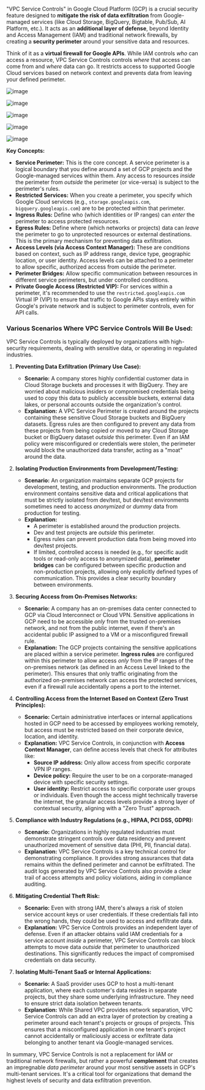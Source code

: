 "VPC Service Controls" in Google Cloud Platform (GCP) is a crucial security feature designed to **mitigate the risk of data exfiltration** from Google-managed services (like Cloud Storage, BigQuery, Bigtable, Pub/Sub, AI Platform, etc.). It acts as an **additional layer of defense**, beyond Identity and Access Management (IAM) and traditional network firewalls, by creating a **security perimeter** around your sensitive data and resources.

Think of it as a **virtual firewall for Google APIs**. While IAM controls *who* can access a resource, VPC Service Controls controls *where* that access can come from and *where* data can go. It restricts access to supported Google Cloud services based on network context and prevents data from leaving your defined perimeter.


![image](https://github.com/user-attachments/assets/11248aa7-7c41-4422-a6c7-8a7bfa548546)

![image](https://github.com/user-attachments/assets/12b9d098-389d-457e-b871-3aea26611ff0)

![image](https://github.com/user-attachments/assets/23fbaa14-3f18-42d7-ba6e-1ca96173b7f5)


![image](https://github.com/user-attachments/assets/a7c5a2fc-1470-4f22-b246-79e7d0961e19)

![image](https://github.com/user-attachments/assets/9478e60f-fe7a-42b0-ad85-97e6ceb5527e)



**Key Concepts:**

* **Service Perimeter:** This is the core concept. A service perimeter is a logical boundary that you define around a set of GCP projects and the Google-managed services within them. Any access to resources *inside* the perimeter from *outside* the perimeter (or vice-versa) is subject to the perimeter's rules.
* **Restricted Services:** When you create a perimeter, you specify which Google Cloud services (e.g., `storage.googleapis.com`, `bigquery.googleapis.com`) are to be protected within that perimeter.
* **Ingress Rules:** Define who (which identities or IP ranges) can *enter* the perimeter to access protected resources.
* **Egress Rules:** Define where (which networks or projects) data can *leave* the perimeter to go to unprotected resources or external destinations. This is the primary mechanism for preventing data exfiltration.
* **Access Levels (via Access Context Manager):** These are conditions based on context, such as IP address range, device type, geographic location, or user identity. Access levels can be attached to a perimeter to allow specific, authorized access from outside the perimeter.
* **Perimeter Bridges:** Allow specific communication between resources in different service perimeters, but under controlled conditions.
* **Private Google Access (Restricted VIP):** For services within a perimeter, it's recommended to use the `restricted.googleapis.com` Virtual IP (VIP) to ensure that traffic to Google APIs stays entirely within Google's private network and is subject to perimeter controls, even for API calls.

### Various Scenarios Where VPC Service Controls Will Be Used:

VPC Service Controls is typically deployed by organizations with high-security requirements, dealing with sensitive data, or operating in regulated industries.

1.  **Preventing Data Exfiltration (Primary Use Case):**
    * **Scenario:** A company stores highly confidential customer data in Cloud Storage buckets and processes it with BigQuery. They are worried about malicious insiders or compromised credentials being used to copy this data to publicly accessible buckets, external data lakes, or personal accounts outside the organization's control.
    * **Explanation:** A VPC Service Perimeter is created around the projects containing these sensitive Cloud Storage buckets and BigQuery datasets. Egress rules are then configured to prevent any data from these projects from being copied or moved to any Cloud Storage bucket or BigQuery dataset *outside* this perimeter. Even if an IAM policy were misconfigured or credentials were stolen, the perimeter would block the unauthorized data transfer, acting as a "moat" around the data.

2.  **Isolating Production Environments from Development/Testing:**
    * **Scenario:** An organization maintains separate GCP projects for development, testing, and production environments. The production environment contains sensitive data and critical applications that must be strictly isolated from dev/test, but dev/test environments sometimes need to access *anonymized* or *dummy* data from production for testing.
    * **Explanation:**
        * A perimeter is established around the production projects.
        * Dev and test projects are *outside* this perimeter.
        * Egress rules can prevent production data from being moved into dev/test projects.
        * If limited, controlled access is needed (e.g., for specific audit tools or read-only access to anonymized data), **perimeter bridges** can be configured between specific production and non-production projects, allowing only explicitly defined types of communication. This provides a clear security boundary between environments.

3.  **Securing Access from On-Premises Networks:**
    * **Scenario:** A company has an on-premises data center connected to GCP via Cloud Interconnect or Cloud VPN. Sensitive applications in GCP need to be accessible *only* from the trusted on-premises network, and not from the public internet, even if there's an accidental public IP assigned to a VM or a misconfigured firewall rule.
    * **Explanation:** The GCP projects containing the sensitive applications are placed within a service perimeter. **Ingress rules** are configured within this perimeter to allow access *only* from the IP ranges of the on-premises network (as defined in an Access Level linked to the perimeter). This ensures that only traffic originating from the authorized on-premises network can access the protected services, even if a firewall rule accidentally opens a port to the internet.

4.  **Controlling Access from the Internet Based on Context (Zero Trust Principles):**
    * **Scenario:** Certain administrative interfaces or internal applications hosted in GCP need to be accessed by employees working remotely, but access must be restricted based on their corporate device, location, and identity.
    * **Explanation:** VPC Service Controls, in conjunction with **Access Context Manager**, can define access levels that check for attributes like:
        * **Source IP address:** Only allow access from specific corporate VPN IP ranges.
        * **Device policy:** Require the user to be on a corporate-managed device with specific security settings.
        * **User identity:** Restrict access to specific corporate user groups or individuals.
        Even though the access might technically traverse the internet, the granular access levels provide a strong layer of contextual security, aligning with a "Zero Trust" approach.

5.  **Compliance with Industry Regulations (e.g., HIPAA, PCI DSS, GDPR):**
    * **Scenario:** Organizations in highly regulated industries must demonstrate stringent controls over data residency and prevent unauthorized movement of sensitive data (PHI, PII, financial data).
    * **Explanation:** VPC Service Controls is a key technical control for demonstrating compliance. It provides strong assurances that data remains within the defined perimeter and cannot be exfiltrated. The audit logs generated by VPC Service Controls also provide a clear trail of access attempts and policy violations, aiding in compliance auditing.

6.  **Mitigating Credential Theft Risk:**
    * **Scenario:** Even with strong IAM, there's always a risk of stolen service account keys or user credentials. If these credentials fall into the wrong hands, they could be used to access and exfiltrate data.
    * **Explanation:** VPC Service Controls provides an independent layer of defense. Even if an attacker obtains valid IAM credentials for a service account *inside* a perimeter, VPC Service Controls can block attempts to move data *outside* that perimeter to unauthorized destinations. This significantly reduces the impact of compromised credentials on data security.

7.  **Isolating Multi-Tenant SaaS or Internal Applications:**
    * **Scenario:** A SaaS provider uses GCP to host a multi-tenant application, where each customer's data resides in separate projects, but they share some underlying infrastructure. They need to ensure strict data isolation between tenants.
    * **Explanation:** While Shared VPC provides network separation, VPC Service Controls can add an extra layer of protection by creating a perimeter around each tenant's projects or groups of projects. This ensures that a misconfigured application in one tenant's project cannot accidentally or maliciously access or exfiltrate data belonging to another tenant via Google-managed services.

In summary, VPC Service Controls is not a replacement for IAM or traditional network firewalls, but rather a powerful **complement** that creates an impregnable *data perimeter* around your most sensitive assets in GCP's multi-tenant services. It's a critical tool for organizations that demand the highest levels of security and data exfiltration prevention.
